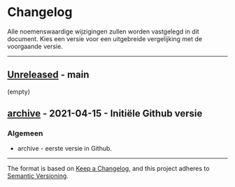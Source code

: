 # Changelog
Alle noemenswaardige wijzigingen zullen worden vastgelegd in dit document. 
Kies een versie voor een uitgebreide vergelijking met de voorgaande versie.

---
## [Unreleased] - main
(empty)

## [archive] - 2021-04-15 - Initiële Github versie
### Algemeen
- archive - eerste versie in Github. 

[unreleased]: https://github.com/iStandaarden/iWlz-bemiddeling/compare/main...archive
[archive]: https://github.com/iStandaarden/iWlz-bemiddeling/releases/tag/archive

---
The format is based on [Keep a Changelog](https://keepachangelog.com/en/1.0.0/),
and this project adheres to [Semantic Versioning](https://semver.org/spec/v2.0.0.html).